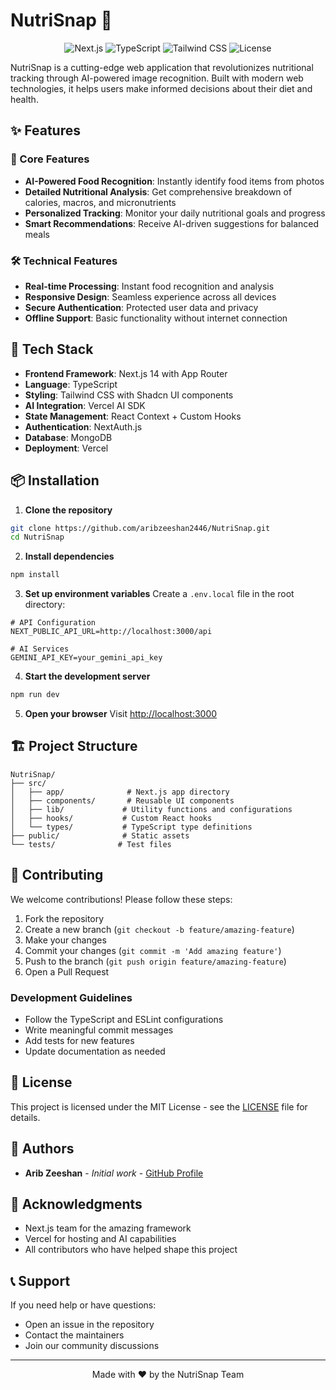 # NutriSnap 🥗

<div align="center">

![Next.js](https://img.shields.io/badge/Next.js-14-black?style=for-the-badge&logo=next.js)
![TypeScript](https://img.shields.io/badge/TypeScript-5.0-blue?style=for-the-badge&logo=typescript)
![Tailwind CSS](https://img.shields.io/badge/Tailwind_CSS-3.0-38B2AC?style=for-the-badge&logo=tailwind-css)
![License](https://img.shields.io/badge/License-MIT-green?style=for-the-badge)

</div>

NutriSnap is a cutting-edge web application that revolutionizes nutritional tracking through AI-powered image recognition. Built with modern web technologies, it helps users make informed decisions about their diet and health.

## ✨ Features

### 🎯 Core Features
- **AI-Powered Food Recognition**: Instantly identify food items from photos
- **Detailed Nutritional Analysis**: Get comprehensive breakdown of calories, macros, and micronutrients
- **Personalized Tracking**: Monitor your daily nutritional goals and progress
- **Smart Recommendations**: Receive AI-driven suggestions for balanced meals

### 🛠️ Technical Features
- **Real-time Processing**: Instant food recognition and analysis
- **Responsive Design**: Seamless experience across all devices
- **Secure Authentication**: Protected user data and privacy
- **Offline Support**: Basic functionality without internet connection

## 🚀 Tech Stack

- **Frontend Framework**: Next.js 14 with App Router
- **Language**: TypeScript
- **Styling**: Tailwind CSS with Shadcn UI components
- **AI Integration**: Vercel AI SDK
- **State Management**: React Context + Custom Hooks
- **Authentication**: NextAuth.js
- **Database**: MongoDB
- **Deployment**: Vercel

## 📦 Installation

1. **Clone the repository**
```bash
git clone https://github.com/aribzeeshan2446/NutriSnap.git
cd NutriSnap
```

2. **Install dependencies**
```bash
npm install
```

3. **Set up environment variables**
Create a `.env.local` file in the root directory:
```env
# API Configuration
NEXT_PUBLIC_API_URL=http://localhost:3000/api

# AI Services
GEMINI_API_KEY=your_gemini_api_key
```

4. **Start the development server**
```bash
npm run dev
```

5. **Open your browser**
Visit [http://localhost:3000](http://localhost:3000)

## 🏗️ Project Structure

```
NutriSnap/
├── src/
│   ├── app/              # Next.js app directory
│   ├── components/       # Reusable UI components
│   ├── lib/             # Utility functions and configurations
│   ├── hooks/           # Custom React hooks
│   └── types/           # TypeScript type definitions
├── public/              # Static assets
└── tests/              # Test files
```

## 🤝 Contributing

We welcome contributions! Please follow these steps:

1. Fork the repository
2. Create a new branch (`git checkout -b feature/amazing-feature`)
3. Make your changes
4. Commit your changes (`git commit -m 'Add amazing feature'`)
5. Push to the branch (`git push origin feature/amazing-feature`)
6. Open a Pull Request

### Development Guidelines
- Follow the TypeScript and ESLint configurations
- Write meaningful commit messages
- Add tests for new features
- Update documentation as needed

## 📝 License

This project is licensed under the MIT License - see the [LICENSE](LICENSE) file for details.

## 👥 Authors

- **Arib Zeeshan** - *Initial work* - [GitHub Profile](https://github.com/aribzeeshan2446)

## 🙏 Acknowledgments

- Next.js team for the amazing framework
- Vercel for hosting and AI capabilities
- All contributors who have helped shape this project

## 📞 Support

If you need help or have questions:
- Open an issue in the repository
- Contact the maintainers
- Join our community discussions

---

<div align="center">
Made with ❤️ by the NutriSnap Team
</div>
